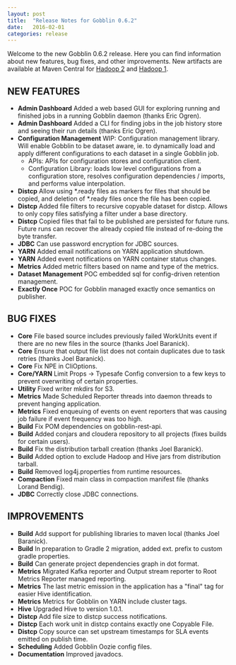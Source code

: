```yaml
---
layout: post
title:  "Release Notes for Gobblin 0.6.2"
date:   2016-02-01
categories: release
---
```


Welcome to the new Gobblin 0.6.2 release. Here you can find information about new features, bug fixes, and other improvements. New artifacts are available at Maven Central for [Hadoop 2](http://search.maven.org/#search%7Cga%7C1%7Cg%3A%22com.linkedin.gobblin%22%20AND%20v%3A%220.6.2%22) and [Hadoop 1](http://search.maven.org/#search%7Cga%7C1%7Cg%3A%22com.linkedin.gobblin%22%20AND%20v%3A%220.6.2-hadoop1%22).

## NEW FEATURES
* **Admin Dashboard** Added a web based GUI for exploring running and finished jobs in a running Gobblin daemon (thanks Eric Ogren).
* **Admin Dashboard** Added a CLI for finding jobs in the job history store and seeing their run details (thanks Eric Ogren).
* **Configuration Management** WIP: Configuration management library. Will enable Gobblin to be dataset aware, ie. to dynamically load and apply different configurations to each dataset in a single Gobblin job.
	- APIs: APIs for configuration stores and configuration client.
	- Configuration Library: loads low level configurations from a configuration store, resolves configuration dependencies / imports, and performs value interpolation.
* **Distcp** Allow using *.ready files as markers for files that should be copied, and deletion of *.ready files once the file has been copied.
* **Distcp** Added file filters to recursive copyable dataset for distcp. Allows to only copy files satisfying a filter under a base directory.
* **Distcp** Copied files that fail to be published are persisted for future runs. Future runs can recover the already copied file instead of re-doing the byte transfer.
* **JDBC** Can use password encryption for JDBC sources.
* **YARN** Added email notifications on YARN application shutdown.
* **YARN** Added event notifications on YARN container status changes.
* **Metrics** Added metric filters based on name and type of the metrics.
* **Dataset Management** POC embedded sql for config-driven retention management.
* **Exactly Once** POC for Gobblin managed exactly once semantics on publisher.

## BUG FIXES
* **Core** File based source includes previously failed WorkUnits event if there are no new files in the source (thanks Joel Baranick).
* **Core** Ensure that output file list does not contain duplicates due to task retries (thanks Joel Baranick).
* **Core** Fix NPE in CliOptions.
* **Core/YARN** Limit Props -> Typesafe Config conversion to a few keys to prevent overwriting of certain properties.
* **Utility** Fixed writer mkdirs for S3.
* **Metrics** Made Scheduled Reporter threads into daemon threads to prevent hanging application.
* **Metrics** Fixed enqueuing of events on event reporters that was causing job failure if event frequency was too high.
* **Build** Fix POM dependencies on gobblin-rest-api.
* **Build** Added conjars and cloudera repository to all projects (fixes builds for certain users).
* **Build** Fix the distribution tarball creation (thanks Joel Baranick).
* **Build** Added option to exclude Hadoop and Hive jars from distribution tarball.
* **Build** Removed log4j.properties from runtime resources.
* **Compaction** Fixed main class in compaction manifest file (thanks Lorand Bendig).
* **JDBC** Correctly close JDBC connections.

## IMPROVEMENTS
* **Build** Add support for publishing libraries to maven local (thanks Joel Baranick).
* **Build** In preparation to Gradle 2 migration, added ext. prefix to custom gradle properties.
* **Build** Can generate project dependencies graph in dot format.
* **Metrics** Migrated Kafka reporter and Output stream reporter to Root Metrics Reporter managed reporting.
* **Metrics** The last metric emission in the application has a "final" tag for easier Hive identification.
* **Metrics** Metrics for Gobblin on YARN include cluster tags.
* **Hive** Upgraded Hive to version 1.0.1.
* **Distcp** Add file size to distcp success notifications.
* **Distcp** Each work unit in distcp contains exactly one Copyable File.
* **Distcp** Copy source can set upstream timestamps for SLA events emitted on publish time.
* **Scheduling** Added Gobblin Oozie config files.
* **Documentation** Improved javadocs.
